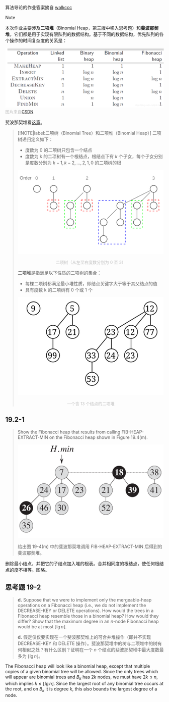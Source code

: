 算法导论的作业答案摘自 [walkccc](https://walkccc.github.io/CLRS/)

> [!NOTE]
> 本次作业主要涉及**二项堆**（Binomial Heap，第三版中移入思考题）和**斐波那契堆**，它们都是用于实现有限队列的数据结构。基于不同的数据结构，优先队列的各个操作的时间复杂度的关系是：
> 
> ![](_images/task-14-1.png ':class=image-80')<font size="2" color="#c0c0c0">图片来自[CSDN](https://blog.csdn.net/jmh1996/article/details/83662953)</font>
>
> 斐波那契堆看[这篇](https://blog.csdn.net/jmh1996/article/details/83926783)。

> [!NOTE|label:二项树（Binomial Tree）和二项堆（Binomial Heap）]
> 二项树递归定义如下：
> - 度数为 0 的二项树只包含一个结点
> - 度数为 k 的二项树有一个根结点，根结点下有 $k$ 个子女，每个子女分别是度数分别为 $k-1, k-2, \ldots, 2, 1, 0$ 的二项树的根
>
> <center>
>
> ![](_images/task-14-2.svg ':class=image-70')
>
> </center>
> <center><font size="2" color="#c0c0c0">二项树（从左至右度数分别为 0 至 3）</font></center>
>
> **二项堆**是指满足以下性质的二项树的集合：
> - 每棵二项树都满足最小堆性质，即结点关键字大于等于其父结点的值
> - 具有度数 k 的二项树有 0 个或 1 个
>
> <center>
>
> ![](_images/task-14-3.svg ':class=image-40')
>
> </center>
> <center><font size="2" color="#c0c0c0">一个含 13 个结点的二项堆</font></center>

## 19.2-1

> Show the Fibonacci heap that results from calling $\text{FIB-HEAP-EXTRACT-MIN}$ on the Fibonacci heap shown in Figure 19.4(m).
>
> ![](_images/task-14-5.png ':class=image-60')
>
> 给出图 19-4(m) 中的斐波那契堆调用 $\text{FIB-HEAP-EXTRACT-MIN}$ 后得到的斐波那契堆。

删除最小结点，并把它的子结点加入堆的根表。合并相同度的根结点，使任何根结点的度不相等。图略。

## 思考题 19-2

> **d.** Suppose that we were to implement only the mergeable-heap operations on a Fibonacci heap (i.e., we do not implement the $\text{DECREASE-KEY}$ or $\text{DELETE}$ operations). How would the trees in a Fibonacci heap resemble those in a binomial heap? How would they differ? Show that the maximum degree in an $n$-node Fibonacci heap would be at most $\lfloor \lg n\rfloor$.
>
> **d.** 假定仅仅要实现在一个斐波那契堆上的可合并堆操作（即并不实现 $\text{DECREASE-KEY}$ 和 $\text{DELETE}$ 操作）。斐波那契堆中的树与二项堆中的树有何相似之处？有什么区别？证明在一个 $n$ 个结点的斐波那契堆中最大度数最多为 $\lfloor \lg n\rfloor$。

The Fibonacci heap will look like a binomial heap, except that multiple copies of a given binomial tree will be allowed. Since the only trees which will appear are binomial trees and $B_k$ has $2k$ nodes, we must have $2k \le n$, which implies $k \le \lfloor \lg n \rfloor$. Since the largest root of any binomial tree occurs at the root, and on $B_k$ it is degree $k$, this also bounds the largest degree of a node.
